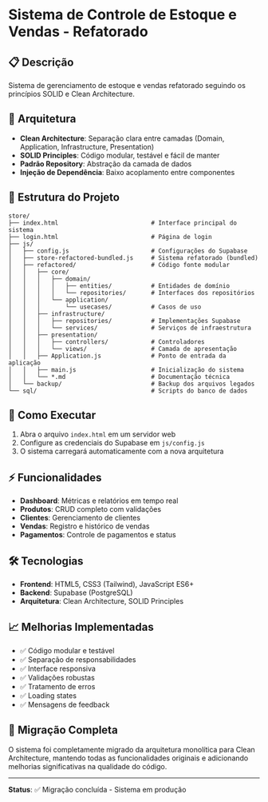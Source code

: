 # Sistema de Controle de Estoque e Vendas - Refatorado

## 📋 Descrição
Sistema de gerenciamento de estoque e vendas refatorado seguindo os princípios SOLID e Clean Architecture.

## 🎯 Arquitetura
- **Clean Architecture**: Separação clara entre camadas (Domain, Application, Infrastructure, Presentation)
- **SOLID Principles**: Código modular, testável e fácil de manter
- **Padrão Repository**: Abstração da camada de dados
- **Injeção de Dependência**: Baixo acoplamento entre componentes

## 📁 Estrutura do Projeto
```
store/
├── index.html                          # Interface principal do sistema
├── login.html                          # Página de login
├── js/
│   ├── config.js                       # Configurações do Supabase
│   ├── store-refactored-bundled.js     # Sistema refatorado (bundled)
│   ├── refactored/                     # Código fonte modular
│   │   ├── core/
│   │   │   ├── domain/
│   │   │   │   ├── entities/           # Entidades de domínio
│   │   │   │   └── repositories/       # Interfaces dos repositórios
│   │   │   └── application/
│   │   │       └── usecases/           # Casos de uso
│   │   ├── infrastructure/
│   │   │   ├── repositories/           # Implementações Supabase
│   │   │   └── services/               # Serviços de infraestrutura
│   │   ├── presentation/
│   │   │   ├── controllers/            # Controladores
│   │   │   └── views/                  # Camada de apresentação
│   │   ├── Application.js              # Ponto de entrada da aplicação
│   │   ├── main.js                     # Inicialização do sistema
│   │   └── *.md                        # Documentação técnica
│   └── backup/                         # Backup dos arquivos legados
└── sql/                                # Scripts do banco de dados
```

## 🚀 Como Executar
1. Abra o arquivo `index.html` em um servidor web
2. Configure as credenciais do Supabase em `js/config.js`
3. O sistema carregará automaticamente com a nova arquitetura

## ⚡ Funcionalidades
- **Dashboard**: Métricas e relatórios em tempo real
- **Produtos**: CRUD completo com validações
- **Clientes**: Gerenciamento de clientes
- **Vendas**: Registro e histórico de vendas
- **Pagamentos**: Controle de pagamentos e status

## 🛠️ Tecnologias
- **Frontend**: HTML5, CSS3 (Tailwind), JavaScript ES6+
- **Backend**: Supabase (PostgreSQL)
- **Arquitetura**: Clean Architecture, SOLID Principles

## 📈 Melhorias Implementadas
- ✅ Código modular e testável
- ✅ Separação de responsabilidades
- ✅ Interface responsiva
- ✅ Validações robustas
- ✅ Tratamento de erros
- ✅ Loading states
- ✅ Mensagens de feedback

## 🔄 Migração Completa
O sistema foi completamente migrado da arquitetura monolítica para Clean Architecture, mantendo todas as funcionalidades originais e adicionando melhorias significativas na qualidade do código.

---
**Status**: ✅ Migração concluída - Sistema em produção
